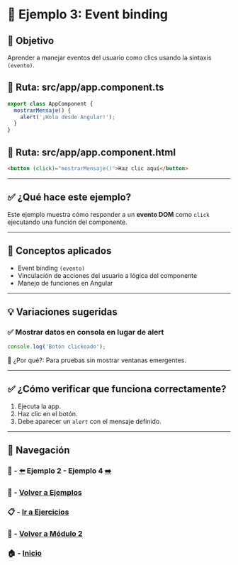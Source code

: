 # 🧪 Ejemplo 3: Event binding

## 🎯 Objetivo
Aprender a manejar eventos del usuario como clics usando la sintaxis `(evento)`.

## 📁 Ruta: src/app/app.component.ts
```ts
export class AppComponent {
  mostrarMensaje() {
    alert('¡Hola desde Angular!');
  }
}
```

## 📁 Ruta: src/app/app.component.html
```html
<button (click)="mostrarMensaje()">Haz clic aquí</button>
```

---

## ✅ ¿Qué hace este ejemplo?
Este ejemplo muestra cómo responder a un **evento DOM** como `click` ejecutando una función del componente.

---

## 🧠 Conceptos aplicados

- Event binding `(evento)`
- Vinculación de acciones del usuario a lógica del componente
- Manejo de funciones en Angular

---

## 💡 Variaciones sugeridas

### ✅ Mostrar datos en consola en lugar de alert
```ts
console.log('Botón clickeado');
```

📌 ¿Por qué?: Para pruebas sin mostrar ventanas emergentes.

---

## ✅ ¿Cómo verificar que funciona correctamente?

1. Ejecuta la app.
2. Haz clic en el botón.
3. Debe aparecer un `alert` con el mensaje definido.

---

## 🔁 Navegación

### 🧪 - [⬅️](./Ejemplo_2.md) Ejemplo 2 - Ejemplo 4 [➡️](./Ejemplo_4.md)
### 🧪 - [Volver a Ejemplos](../README.md)
### 📋 - [Ir a Ejercicios](../../Ejercicios/README.md)
### 📘 - [Volver a Módulo 2](../../Modulo_2.md)
### 🏠 - [Inicio](../../../README.md)

